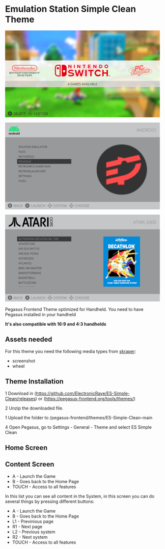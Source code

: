 # Emulation Station Simple Clean Theme

![ES Simple Clean Pegasus theme](assets/images/screenshots/main.png)

![ES Simple Clean Pegasus theme](assets/images/screenshots/software.png)

![ES Simple Clean Pegasus theme](assets/images/screenshots/game.png)

Pegasus Frontend Theme optimized for Handheld. You need to have Pegasus installed in your handheld

**It's also compatible with 16:9 and 4:3 handhelds**

## Assets needed

For this theme you need the following media types from [skraper](http://skraper.net):

- screenshot
- wheel

## Theme Installation

1 Download in (https://github.com/ElectronicRave/ES-Simple-Clean/releases) or (https://pegasus-frontend.org/tools/themes/)

2 Unzip the downloaded file.

1 Upload the folder to /pegasus-frontend/themes/ES-Simple-Clean-main

4 Open Pegasus, go to Settings - General - Theme and select ES Simple Clean

## Home Screen

## Content Screen

- A  - Launch the Game
- B  - Goes back to the Home Page
- TOUCH - Access to all features

In this list you can see all content in the System, in this screen you can do several things by pressing different buttons:

- A  - Launch the Game
- B  - Goes back to the Home Page
- L1 - Previnious page
- R1 - Next page
- L2 - Previous system
- R2 - Next system
- TOUCH - Access to all features